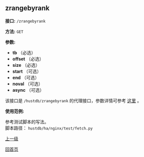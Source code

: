 ## zrangebyrank ##

**接口:** `/zrangebyrank`

**方法:** `GET`

**参数:** 

*  **tb** （必选）
*  **offset** （必选）  
*  **size** （必选）  
*  **start** （可选）  
*  **end** （可选）    
*  **noval** （可选）   
*  **async** （可选）    

该接口是 `/hustdb/zrangebyrank` 的代理接口，参数详情可参考 [这里](../hustdb/hustdb/zrangebyrank.md) 。

**使用范例:**

参考测试脚本的写法。  
脚本路径： `hustdb/ha/nginx/test/fetch.py`

[上一级](../ha.md)

[回首页](../../index.md)
